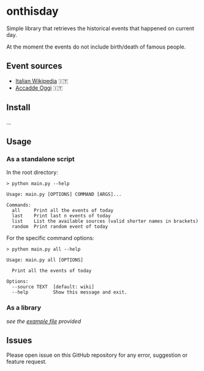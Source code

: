 # onthisday

Simple library that retrieves the historical events that happened on current day.

At the moment the events do not include birth/death of famous people.

## Event sources
- [Italian Wikipedia](https://it.wikipedia.org/wiki/Oggi) 🇮🇹
- [Accadde Oggi](https://www.accaddeoggi.it/) 🇮🇹

## Install
...

## Usage

### As a standalone script
In the root directory:

```
> python main.py --help

Usage: main.py [OPTIONS] COMMAND [ARGS]...

Commands:
  all     Print all the events of today
  last    Print last n events of today
  list    List the available sources (valid shorter names in brackets)
  random  Print random event of today
```

For the specific command options:

```
> python main.py all --help

Usage: main.py all [OPTIONS]

  Print all the events of today

Options:
  --source TEXT  [default: wiki]
  --help         Show this message and exit.
```

### As a library
_see the [example file](example.py) provided_ 

## Issues
Please open issue on this GitHub repository for any error, suggestion or feature request.